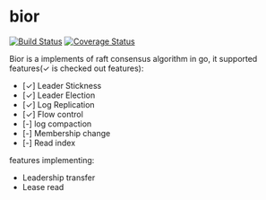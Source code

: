 # bior

[![Build Status](https://travis-ci.org/thinkermao/bior.svg?branch=master)](https://travis-ci.org/thinkermao/bior)
[![Coverage Status](https://coveralls.io/repos/github/thinkermao/bior/badge.svg?branch=master)](https://coveralls.io/github/thinkermao/bior?branch=master)

Bior is a implements of raft consensus algorithm in go, it supported features(✓ is checked out features):

- [✓] Leader Stickness
- [✓] Leader Election
- [✓] Log Replication
- [✓] Flow control
- [-] log compaction
- [-] Membership change
- [-] Read index

features implementing:

- Leadership transfer
- Lease read

